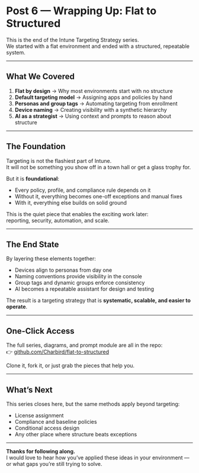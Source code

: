 # Post 6 — Wrapping Up: Flat to Structured

This is the end of the Intune Targeting Strategy series.  
We started with a flat environment and ended with a structured, repeatable system.  

---

## What We Covered

1. **Flat by design** → Why most environments start with no structure  
2. **Default targeting model** → Assigning apps and policies by hand  
3. **Personas and group tags** → Automating targeting from enrollment  
4. **Device naming** → Creating visibility with a synthetic hierarchy  
5. **AI as a strategist** → Using context and prompts to reason about structure  

---

## The Foundation

Targeting is not the flashiest part of Intune.  
It will not be something you show off in a town hall or get a glass trophy for.  

But it is **foundational**:  
- Every policy, profile, and compliance rule depends on it  
- Without it, everything becomes one-off exceptions and manual fixes  
- With it, everything else builds on solid ground  

This is the quiet piece that enables the exciting work later:  
reporting, security, automation, and scale.  

---

## The End State

By layering these elements together:  
- Devices align to personas from day one  
- Naming conventions provide visibility in the console  
- Group tags and dynamic groups enforce consistency  
- AI becomes a repeatable assistant for design and testing  

The result is a targeting strategy that is **systematic, scalable, and easier to operate**.  

---

## One-Click Access

The full series, diagrams, and prompt module are all in the repo:  
👉 [github.com/Charbird/flat-to-structured](https://github.com/Charbird/flat-to-structured)

Clone it, fork it, or just grab the pieces that help you.  

---

## What’s Next

This series closes here, but the same methods apply beyond targeting:  
- License assignment  
- Compliance and baseline policies  
- Conditional access design  
- Any other place where structure beats exceptions  

---

**Thanks for following along.**  
I would love to hear how you’ve applied these ideas in your environment — or what gaps you’re still trying to solve.
